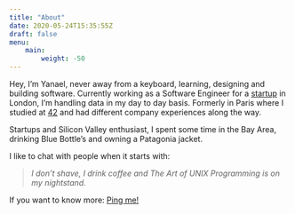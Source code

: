```yaml
---
title: "About"
date: 2020-05-24T15:35:55Z
draft: false
menu:
    main:
        weight: -50
---
```


Hey, I’m Yanael, never away from a keyboard, learning, designing and building software. Currently working as a Software Engineer for a [startup](https://sprout.ai) in London, I’m handling data in my day to day basis. Formerly in Paris where I studied at [42](http://42.fr) and had different company experiences along the way. 

Startups and Silicon Valley enthusiast, I spent some time in the Bay Area, drinking Blue Bottle’s and owning a Patagonia jacket.

I like to chat with people when it starts with:  
> _I don’t shave, I drink coffee and The Art of UNIX Programming is on my nightstand._

If you want to know more: [Ping me!](/networks)

<!-- # Networks {#networks}

[The Social Network](https://en.wikipedia.org/wiki/The_Social_Network) one of my most inspiring movie but you'll not find the Zuck's website in this list:

- [Twitter](https://twitter.com/YanaelBarbier)
- [GitHub](https://github.com/st3w4r)
- [LinkedIn](https://www.linkedin.com/in/yanaelbarbier/?locale=en_US)

# Path {#path}

It’s a small world, so I just want to share some places where I used to live.
`export PATH=`

- Porto, Portugal, May 2021  - Currently
- Lisbon, Portugal, 7 months 2020 - 2021
- London, UK, 1 year 2019 - 2020
- Cary, North Carolina, USA, 2 months 2019
- Paris, France, 3 years 2017 - 2019
- San Francisco, California, USA, 7 months 2016 - 2017
- Paris, France, 2 years 2014 - 2016
- Barcelona, Spain, 2 months 2014
- Grenoble, France, 2 years 2012-2014
- Tournon-sur-Rhône, Ardèche, France, 3 years  2009 - 2012
- Home sweet home, Ardèche, France 16 years 1993 - 2009 -->

